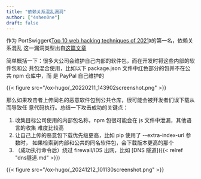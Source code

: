 ```yaml
---
title: "依赖关系混乱漏洞"
author: ["4shen0ne"]
draft: false
---
```


作为 PortSwigger《[Top 10 web hacking techniques of 2021](https://portswigger.net/research/top-10-web-hacking-techniques-of-2021)》的第一名，依赖关系混乱
这一漏洞类型出自[这篇文章](https://medium.com/@alex.birsan/dependency-confusion-4a5d60fec610)

简单概括一下：很多大公司会维护自己内部的软件包，而在开发时将这些内部的软件包和公
共包混合使用，比如以下 package.json 文件中红色部分的包并不在公共 npm 仓库中，而
是 PayPal 自己维护的

{{< figure src="/ox-hugo/_20220211_143902screenshot.png" >}}

那么如果攻击者上传同名的恶意软件包到公共仓库，很可能会被开发者们误下载从而导致任
意代码执行。总结一下攻击成功的关键点：

1.  收集目标公司使用的内部包名称，npm 包很可能会在 js 文件中泄漏，其他语言的收集
    难度比较高
2.  让自己上传的恶意包下载优先级更高，比如 pip 使用了 --extra-index-url 参数时，
    如果检索到内部和公共的同名软件包，会下载版本更高的那个
3.  （成功执行命令后）绕过 firewall/IDS 出网，比如 [DNS 隧道]({{< relref "dns隧道.md" >}})

{{< figure src="/ox-hugo/_20241212_101130screenshot.png" >}}
